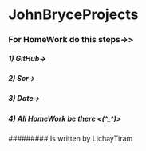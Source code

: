 # JohnBryceProjects
### For HomeWork do this steps->>
##### 1) GitHub->
##### 2) Scr->
##### 3) Date->
##### 4) All HomeWork be there <(^_^)>
######### Is written by LichayTiram
